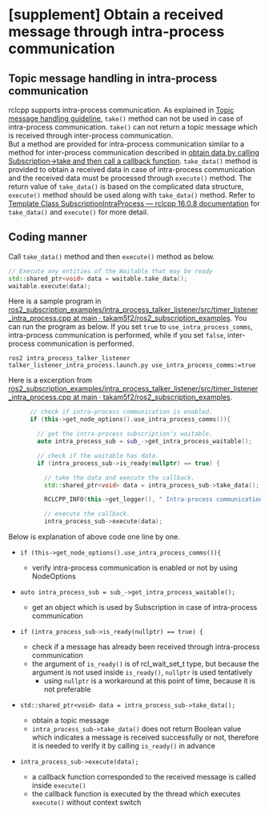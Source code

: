 # [supplement] Obtain a received message through intra-process communication

## Topic message handling in intra-process communication

rclcpp supports intra-process communication. As explained in [Topic message handling guideline](index.md), `take()` method can not be used in case of intra-process communication. `take()` can not return a topic message which is received through inter-process communication.  
But a method are provided for intra-process communication similar to a method for inter-process communication described in [obtain data by calling Subscription->take and then call a callback function](./index.md#3-obtain-data-by-calling-subscription-take-and-then-call-a-callback-function).
`take_data()` method is provided to obtain a received data in case of intra-process communication and the received data must be processed through `execute()` method. The return value of `take_data()` is based on the complicated data structure, `execute()` method should be used along with `take_data()` method.
Refer to [Template Class SubscriptionIntraProcess — rclcpp 16.0.8 documentation](http://docs.ros.org/en/humble/p/rclcpp/generated/classrclcpp_1_1experimental_1_1SubscriptionIntraProcess.html#_CPPv4N6rclcpp12experimental24SubscriptionIntraProcess9take_dataEv) for `take_data()` and `execute()` for more detail.

## Coding manner

Call `take_data()` method and then `execute()` method as below.

```c++
// Execute any entities of the Waitable that may be ready
std::shared_ptr<void> data = waitable.take_data();
waitable.execute(data);
```

Here is a sample program in [ros2_subscription_examples/intra_process_talker_listener/src/timer_listener_intra_process.cpp at main · takam5f2/ros2_subscription_examples](https://github.com/takam5f2/ros2_subscription_examples/blob/main/intra_process_talker_listener/src/timer_listener_intra_process.cpp).
You can run the program as below. If you set `true` to `use_intra_process_comms`, intra-process communication is performed, while if you set `false`, inter-process communication is performed.

```console
ros2 intra_process_talker_listener talker_listener_intra_process.launch.py use_intra_process_comms:=true
```

Here is a excerption from [ros2_subscription_examples/intra_process_talker_listener/src/timer_listener_intra_process.cpp at main · takam5f2/ros2_subscription_examples](https://github.com/takam5f2/ros2_subscription_examples/blob/main/intra_process_talker_listener/src/timer_listener_intra_process.cpp).

```c++
      // check if intra-process communication is enabled.
      if (this->get_node_options().use_intra_process_comms()){

        // get the intra-process subscription's waitable.
        auto intra_process_sub = sub_->get_intra_process_waitable();

        // check if the waitable has data.
        if (intra_process_sub->is_ready(nullptr) == true) {

          // take the data and execute the callback.
          std::shared_ptr<void> data = intra_process_sub->take_data();

          RCLCPP_INFO(this->get_logger(), " Intra-process communication is performed.");

          // execute the callback.
          intra_process_sub->execute(data);
```

Below is explanation of above code one line by one.

- `if (this->get_node_options().use_intra_process_comms()){`

  - verify intra-process communication is enabled or not by using NodeOptions

- `auto intra_process_sub = sub_->get_intra_process_waitable();`

  - get an object which is used by Subscription in case of intra-process communication

- `if (intra_process_sub->is_ready(nullptr) == true) {`

  - check if a message has already been received through intra-process communication
  - the argument of `is_ready()` is of rcl_wait_set_t type, but because the argument is not used inside `is_ready()`, `nullptr` is used tentatively
    - using `nullptr` is a workaround at this point of time, because it is not preferable

- `std::shared_ptr<void> data = intra_process_sub->take_data();`

  - obtain a topic message
  - `intra_process_sub->take_data()` does not return Boolean value which indicates a message is received successfully or not, therefore it is needed to verify it by calling `is_ready()` in advance

- `intra_process_sub->execute(data);`
  - a callback function corresponded to the received message is called inside `execute()`
  - the callback function is executed by the thread which executes `execute()` without context switch
